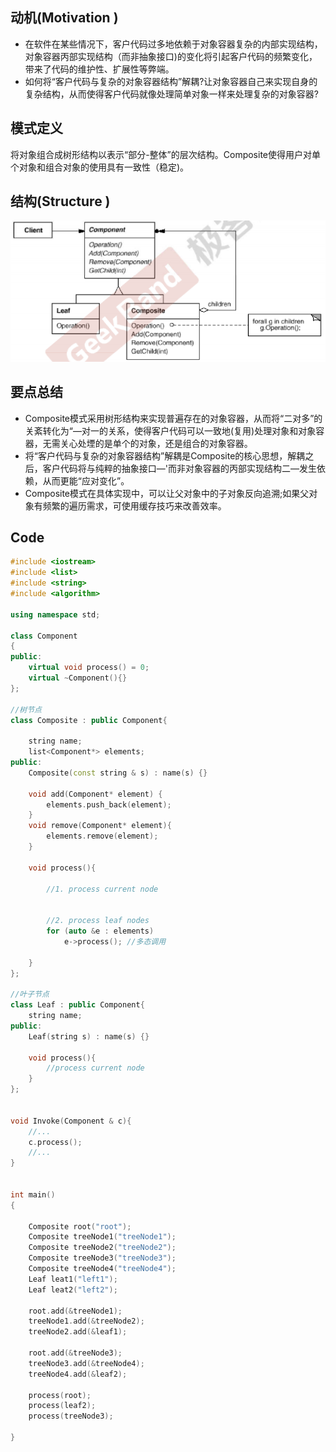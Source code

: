 ## 动机(Motivation )

* 在软件在某些情况下，客户代码过多地依赖于对象容器复杂的内部实现结构，对象容器丙部实现结构（而非抽象接口)的变化将引起客户代码的频繁变化，带来了代码的维护性、扩展性等弊端。
* 如何将“客户代码与复杂的对象容器结构”解耦?让对象容器自己来实现自身的复杂结构，从而使得客户代码就像处理简单对象一样来处理复杂的对象容器?

## 模式定义

将对象组合成树形结构以表示“部分-整体”的层次结构。Composite使得用户对单个对象和组合对象的使用具有一致性（稳定)。

## 结构(Structure )

![img](../../image/Composite.png)

## 要点总结

* Composite模式采用树形结构来实现普遍存在的对象容器，从而将“二对多”的关紊转化为“—对一的关系，使得客户代码可以一致地(复用)处理对象和对象容器，无需关心处堙的是单个的对象，还是组合的对象容器。
* 将“客户代码与复杂的对象容器结构”解耦是Composite的核心思想，解耦之后，客户代码将与纯粹的抽象接口—'而非对象容器的丙部实现结构二—发生依赖，从而更能“应对变化”。
* Composite模式在具体实现中，可以让父对象中的子对象反向追溯;如果父对象有频繁的遍历需求，可使用缓存技巧来改善效率。

## Code

```C++
#include <iostream>
#include <list>
#include <string>
#include <algorithm>

using namespace std;

class Component
{
public:
    virtual void process() = 0;
    virtual ~Component(){}
};

//树节点
class Composite : public Component{
  
    string name;
    list<Component*> elements;
public:
    Composite(const string & s) : name(s) {}
  
    void add(Component* element) {
        elements.push_back(element);
    }
    void remove(Component* element){
        elements.remove(element);
    }
  
    void process(){
      
        //1. process current node
      
      
        //2. process leaf nodes
        for (auto &e : elements)
            e->process(); //多态调用
       
    }
};

//叶子节点
class Leaf : public Component{
    string name;
public:
    Leaf(string s) : name(s) {}
          
    void process(){
        //process current node
    }
};


void Invoke(Component & c){
    //...
    c.process();
    //...
}


int main()
{

    Composite root("root");
    Composite treeNode1("treeNode1");
    Composite treeNode2("treeNode2");
    Composite treeNode3("treeNode3");
    Composite treeNode4("treeNode4");
    Leaf leat1("left1");
    Leaf leat2("left2");
  
    root.add(&treeNode1);
    treeNode1.add(&treeNode2);
    treeNode2.add(&leaf1);
  
    root.add(&treeNode3);
    treeNode3.add(&treeNode4);
    treeNode4.add(&leaf2);
  
    process(root);
    process(leaf2);
    process(treeNode3);
  
}
```
